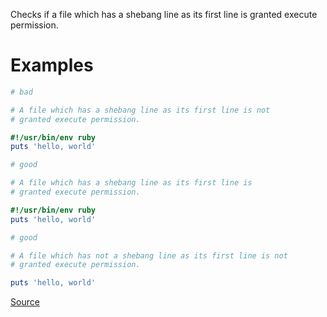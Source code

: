 
Checks if a file which has a shebang line as
its first line is granted execute permission.

# Examples

```ruby
# bad

# A file which has a shebang line as its first line is not
# granted execute permission.

#!/usr/bin/env ruby
puts 'hello, world'

# good

# A file which has a shebang line as its first line is
# granted execute permission.

#!/usr/bin/env ruby
puts 'hello, world'

# good

# A file which has not a shebang line as its first line is not
# granted execute permission.

puts 'hello, world'
```

[Source](http://www.rubydoc.info/gems/rubocop/RuboCop/Cop/Lint/ScriptPermission)